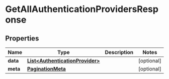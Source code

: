 

# GetAllAuthenticationProvidersResponse


## Properties

Name | Type | Description | Notes
------------ | ------------- | ------------- | -------------
**data** | [**List&lt;AuthenticationProvider&gt;**](AuthenticationProvider.md) |  |  [optional]
**meta** | [**PaginationMeta**](PaginationMeta.md) |  |  [optional]



